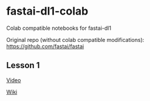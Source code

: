 # fastai-dl1-colab
Colab compatible notebooks for fastai-dl1 

Original repo (without colab compatible modifications): https://github.com/fastai/fastai

## Lesson 1
[Video](http://course.fast.ai/lessons/lesson1.html)

[Wiki](http://forums.fast.ai/t/wiki-lesson-1/9398)

